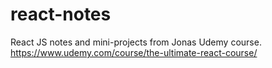 # react-notes
React JS notes and mini-projects from Jonas Udemy course.
 https://www.udemy.com/course/the-ultimate-react-course/
